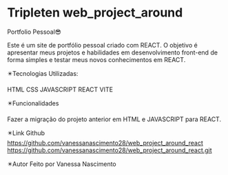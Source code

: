 # Tripleten web_project_around

Portfolio Pessoal😎

Este é um site de portfólio pessoal criado com REACT. O objetivo é apresentar meus projetos e habilidades em desenvolvimento front-end de forma simples e testar meus novos conhecimentos em REACT.

✴️Tecnologias Utilizadas:

HTML
CSS
JAVASCRIPT
REACT
VITE

✴️Funcionalidades

Fazer a migração do projeto anterior em HTML e JAVASCRIPT para REACT.

✴️Link Github
https://github.com/vanessanascimento28/web_project_around_react
https://github.com/vanessanascimento28/web_project_around_react.git

✴️Autor
Feito por Vanessa Nascimento

